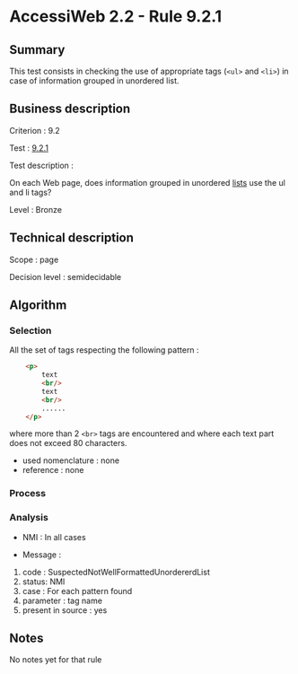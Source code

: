 # AccessiWeb 2.2 - Rule 9.2.1

## Summary

This test consists in checking the use of appropriate tags (`<ul>` and `<li>`) in case of information grouped in unordered list.

## Business description

Criterion : 9.2

Test : [9.2.1](http://www.accessiweb.org/index.php/accessiweb-22-english-version.html#test-9-2-1)

Test description :

On each Web page, does information grouped in unordered [lists](http://www.accessiweb.org/index.php/glossary-76.html#mListes) use the ul and li tags?

Level : Bronze

## Technical description

Scope : page

Decision level :
semidecidable

## Algorithm

### Selection

All the set of tags respecting the following pattern :

```html
    <p>
        text 
        <br/>
        text 
        <br/>
        ......
    </p>
``` 

where more than 2 `<br>` tags are encountered and where each text part does not exceed 80 characters.

-   used nomenclature : none
-   reference : none

### Process


### Analysis

-   NMI : In all cases

-   Message :

1.  code : SuspectedNotWellFormattedUnordererdList
2.  status: NMI
3.  case : For each pattern found
4.  parameter : tag name
5.  present in source : yes

## Notes

No notes yet for that rule
